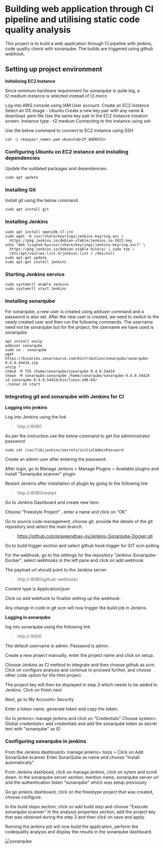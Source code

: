 # **Building web application through CI pipeline and utilising static code quality analysis**

This project is to build a  web application through CI pipeline with jenkins, code quality check with sonarqube. 
The builds are triggered using github webhook.

## **Setting up project environment** 

**Initializing EC2 Instance**

Since minimum hardware requirement for sonarqube is quite big, a t2.medium instance is selected instead of t2.micro

Log into AWS console using IAM User account. 
Create an EC2 instance
Select an OS image - Ubuntu
Create a new key pair with any name & download .pem file
Use the same key pair in the EC2 instance creation screen. 
Instance type - t2.medium
Connecting to the instance using ssh

Use the below command to connect to EC2 instance using SSH

```
ssh -i <keypair_name>.pem ubunutu@<IP_ADDRESS>
```

### **Configuring Ubuntu on EC2 instance and installing dependencies**

Update the outdated packages and dependencies. 

```
sudo apt update
```

### **Installing Git**

Install git using the below command. 

```
sudo apt install git
```

### **Installing Jenkins**

```
sudo apt install openjdk-17-jre
sudo wget -O /usr/share/keyrings/jenkins-keyring.asc \
  https://pkg.jenkins.io/debian-stable/jenkins.io-2023.key
echo "deb [signed-by=/usr/share/keyrings/jenkins-keyring.asc]" \
  https://pkg.jenkins.io/debian-stable binary/ | sudo tee \
  /etc/apt/sources.list.d/jenkins.list > /dev/null
sudo apt-get update
sudo apt-get install jenkins
```

### **Starting Jenkins service**

```
sudo systemctl enable Jenkins
sudo systemctl start Jenkins
```

### **Installing sonarqube**

For sonarqube, a new user is created using adduser command and a password is also set. 
After the new user is created, we need to switch to the newly created user and then run the following commands. 
The username need not be sonarqube but for the project, the username we have used is sonarqube. 

```
apt install unzip
adduser sonarqube
sudo su - sonarqube
wget https://binaries.sonarsource.com/Distribution/sonarqube/sonarqube-9.4.0.54424.zip
unzip *
chmod -R 755 /home/sonarqube/sonarqube-9.4.0.54424
chown -R sonarqube:sonarqube /home/sonarqube/sonarqube-9.4.0.54424
cd sonarqube-9.4.0.54424/bin/linux-x86-64/
./sonar.sh start
```


### **Integrating git and sonarqube with Jenkins for CI**

**Logging into jenkins**

Log into Jenkins using the link
> http://<ec2-public-ip>:8080

As per the instruction use the below command to get the admininstrator password

```
sudo cat /var/lib/jenkins/secrets/initialAdminPassword
```

Create an admin user after entering the password. 

After login, go to Manage Jenkins > Manage Plugins > Available plugins and install "Sonarqube scanner" plugin

Restart Jenkins after installation of plugin by going to the following link

> http://<ec2-public-ip>:8080/restart

Go to Jenkins Dashboard and create new item. 

Choose "Freestyle Project" , enter a name and click on "OK"

Go to source code management, choose git, provide the details of the git repository and select the main branch. 

> https://github.com/praveendhas-gv/Jenkins-Sonarqube-Docker.git

Go to build trigger section and select github hook trigger for GIT scm polling

For the webhook, go to the settings for the repository "Jenkins-Sonarqube-Docker", select webhooks in the left pane and click on add webhook. 

The payload url should point to the Jenkins server

> http://<ec2-public-ip>:8080/github-webhook/

Content type is Application/json

Click on add webhook to finalize setting up the webhook. 

Any change in code in git scm will now trigger the build job in Jenkins. 

**Logging in sonarqube**

log into sonarqube using the following link 

> http://<ec2-public-ip>:9000

The default username is admin. Password is admin. 

Create a new project manually, enter the project name and click on setup.

Choose Jenkins as CI method to integrate and then choose github as scm. Click on configure analysis and continue to proceed further, and choose other code option for the html project. 

The project key will then be displayed in step 3 which needs to be added to Jenkins. Click on finish next 


Next, go to My Account> Security

Enter a token name, generate token and copy the token. 

Go to jenkins> manage jenkins and click on "Credentials"
Choose system> Global credentials> add credentials and add the sonarqube token as secret text with "sonarqube" as ID

### **Configuring sonarqube in jenkins**

From the Jenkins dashboard> manage jenkins> tools > Click on Add SonarQube scanner
Enter SonarQube as name and choose "Install automatically"

From Jenkins dashboad, click on manage jenkins, click on sytem and scroll down. 
In the sonarqube server section, mention name, sonarqube server url and the authentication token "sonarqube"  which was setup previously


Go go jenkins dashboard, click on the freestype project that was created, choose configure. 

In the build steps section, click on  add build step and choose "Execute sonarqube scanner"
In the analysis properties section, add the project key that was obtained during the step 3 and then click on save and apply. 

Running the jenkins job will now build the application, perform the codequality analysis and display the results in the sonarqube dashboard. 

![sonarqube](https://github.com/user-attachments/assets/b4c23238-638e-40d0-9031-8ded55b5ce59)


